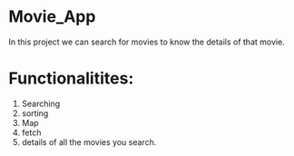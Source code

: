 # Movie_App
In this project we can search for movies to know the details of that movie.


# Functionalitites:

1. Searching
2. sorting
3. Map
4. fetch
5. details of all the movies you search.
